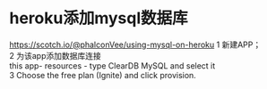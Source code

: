 # heroku添加mysql数据库
https://scotch.io/@phalconVee/using-mysql-on-heroku
1 新建APP；  
2 为该app添加数据库连接  
this app- resources - 
type ClearDB MySQL and select it  
3 Choose the free plan (Ignite) and click provision.   

